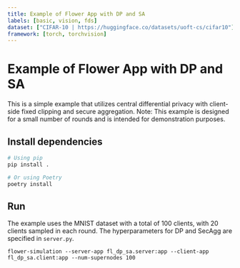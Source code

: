 ```yaml
---
title: Example of Flower App with DP and SA
labels: [basic, vision, fds]
dataset: ["CIFAR-10 | https://huggingface.co/datasets/uoft-cs/cifar10"]
framework: [torch, torchvision]
---
```


# Example of Flower App with DP and SA

This is a simple example that utilizes central differential privacy with client-side fixed clipping and secure aggregation.
Note: This example is designed for a small number of rounds and is intended for demonstration purposes.

## Install dependencies

```bash
# Using pip
pip install .

# Or using Poetry
poetry install
```

## Run

The example uses the MNIST dataset with a total of 100 clients, with 20 clients sampled in each round. The hyperparameters for DP and SecAgg are specified in `server.py`.

```shell
flower-simulation --server-app fl_dp_sa.server:app --client-app fl_dp_sa.client:app --num-supernodes 100
```

